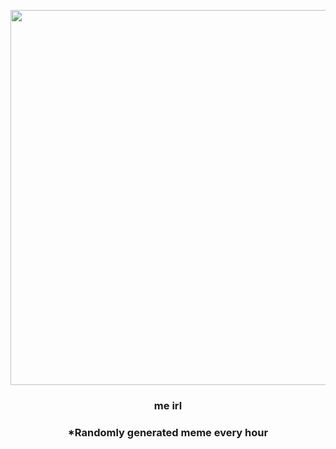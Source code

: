 <p align="center">
        <img src="https://i.redd.it/snfdqyjibgt81.jpg" width="600" height="600">
        </p>
        <h3 align="center">me irl</h3>
        <h3 align="center">*Randomly generated meme every hour</h3>
    